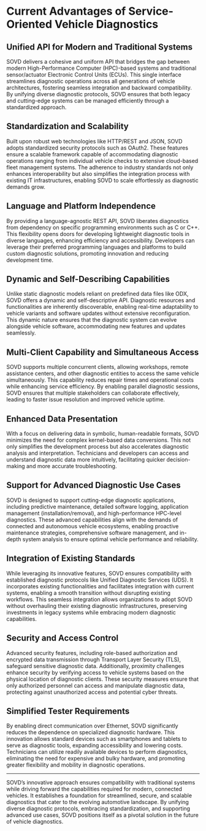# Current Advantages of Service-Oriented Vehicle Diagnostics

## Unified API for Modern and Traditional Systems

SOVD delivers a cohesive and uniform API that bridges the gap between modern High-Performance Computer (HPC)-based systems and traditional sensor/actuator Electronic Control Units (ECUs). This single interface streamlines diagnostic operations across all generations of vehicle architectures, fostering seamless integration and backward compatibility. By unifying diverse diagnostic protocols, SOVD ensures that both legacy and cutting-edge systems can be managed efficiently through a standardized approach.

## Standardization and Scalability

Built upon robust web technologies like HTTP/REST and JSON, SOVD adopts standardized security protocols such as OAuth2. These features ensure a scalable framework capable of accommodating diagnostic operations ranging from individual vehicle checks to extensive cloud-based fleet management systems. The adherence to industry standards not only enhances interoperability but also simplifies the integration process with existing IT infrastructures, enabling SOVD to scale effortlessly as diagnostic demands grow.

## Language and Platform Independence

By providing a language-agnostic REST API, SOVD liberates diagnostics from dependency on specific programming environments such as C or C++. This flexibility opens doors for developing lightweight diagnostic tools in diverse languages, enhancing efficiency and accessibility. Developers can leverage their preferred programming languages and platforms to build custom diagnostic solutions, promoting innovation and reducing development time.

## Dynamic and Self-Describing Capabilities

Unlike static diagnostic models reliant on predefined data files like ODX, SOVD offers a dynamic and self-descriptive API. Diagnostic resources and functionalities are inherently discoverable, enabling real-time adaptability to vehicle variants and software updates without extensive reconfiguration. This dynamic nature ensures that the diagnostic system can evolve alongside vehicle software, accommodating new features and updates seamlessly.

## Multi-Client Capability and Simultaneous Access

SOVD supports multiple concurrent clients, allowing workshops, remote assistance centers, and other diagnostic entities to access the same vehicle simultaneously. This capability reduces repair times and operational costs while enhancing service efficiency. By enabling parallel diagnostic sessions, SOVD ensures that multiple stakeholders can collaborate effectively, leading to faster issue resolution and improved vehicle uptime.

## Enhanced Data Presentation

With a focus on delivering data in symbolic, human-readable formats, SOVD minimizes the need for complex kernel-based data conversions. This not only simplifies the development process but also accelerates diagnostic analysis and interpretation. Technicians and developers can access and understand diagnostic data more intuitively, facilitating quicker decision-making and more accurate troubleshooting.

## Support for Advanced Diagnostic Use Cases

SOVD is designed to support cutting-edge diagnostic applications, including predictive maintenance, detailed software logging, application management (installation/removal), and high-performance HPC-level diagnostics. These advanced capabilities align with the demands of connected and autonomous vehicle ecosystems, enabling proactive maintenance strategies, comprehensive software management, and in-depth system analysis to ensure optimal vehicle performance and reliability.

## Integration of Existing Standards

While leveraging its innovative features, SOVD ensures compatibility with established diagnostic protocols like Unified Diagnostic Services (UDS). It incorporates existing functionalities and facilitates integration with current systems, enabling a smooth transition without disrupting existing workflows. This seamless integration allows organizations to adopt SOVD without overhauling their existing diagnostic infrastructures, preserving investments in legacy systems while embracing modern diagnostic capabilities.

## Security and Access Control

Advanced security features, including role-based authorization and encrypted data transmission through Transport Layer Security (TLS), safeguard sensitive diagnostic data. Additionally, proximity challenges enhance security by verifying access to vehicle systems based on the physical location of diagnostic clients. These security measures ensure that only authorized personnel can access and manipulate diagnostic data, protecting against unauthorized access and potential cyber threats.

## Simplified Tester Requirements

By enabling direct communication over Ethernet, SOVD significantly reduces the dependence on specialized diagnostic hardware. This innovation allows standard devices such as smartphones and tablets to serve as diagnostic tools, expanding accessibility and lowering costs. Technicians can utilize readily available devices to perform diagnostics, eliminating the need for expensive and bulky hardware, and promoting greater flexibility and mobility in diagnostic operations.

---

SOVD’s innovative approach ensures compatibility with traditional systems while driving forward the capabilities required for modern, connected vehicles. It establishes a foundation for streamlined, secure, and scalable diagnostics that cater to the evolving automotive landscape. By unifying diverse diagnostic protocols, embracing standardization, and supporting advanced use cases, SOVD positions itself as a pivotal solution in the future of vehicle diagnostics.
